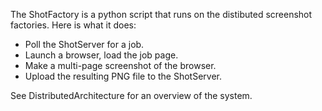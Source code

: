 The ShotFactory is a python script that runs on the distibuted screenshot factories. Here is what it does:

  * Poll the ShotServer for a job.
  * Launch a browser, load the job page.
  * Make a multi-page screenshot of the browser.
  * Upload the resulting PNG file to the ShotServer.

See DistributedArchitecture for an overview of the system.